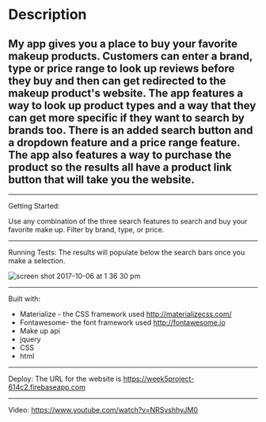 # Description

## My app gives you a place to buy your favorite makeup products. Customers can enter a brand, type or price range to look up reviews before they buy and then can get redirected to the makeup product's website. The app features a way to look up product types and a way that they can get more specific if they want to search by brands too. There is an added search button and a dropdown feature and a price range feature. The app also features a way to purchase the product so the results all have a product link button that will take you the website.

---
Getting Started: 

Use any combination of the three search features to search and buy your favorite make up. Filter by brand, type, or price. 

---
Running Tests: 
The results will populate below the search bars once you make a selection. 

![screen shot 2017-10-06 at 1 36 30 pm](https://user-images.githubusercontent.com/28164171/31295358-91b24ccc-aa9b-11e7-9745-5711efc94a68.png)

---
Built with:
* Materialize - the CSS framework used http://materializecss.com/
* Fontawesome- the font framework used http://fontawesome.io
* Make up api 
* jquery
* CSS
* html

---
Deploy:
The URL for the website is https://week5project-614c2.firebaseapp.com

---
Video:
https://www.youtube.com/watch?v=NRSyshhyJM0
